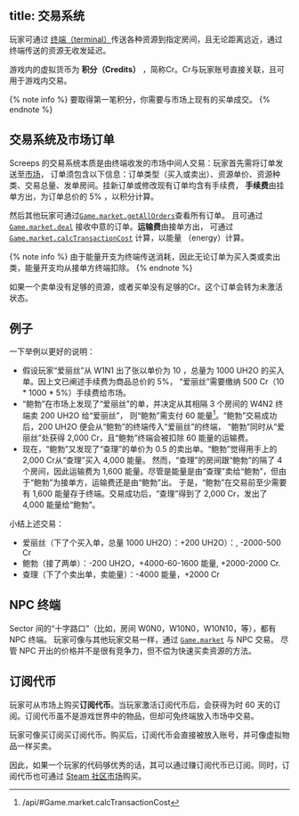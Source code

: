 title: 交易系统
---

玩家可通过 [终端（terminal）](/api/#StructureTerminal)传送各种资源到指定房间，且无论距离远近，通过终端传送的资源无收发延迟。

游戏内的虚拟货币为 **积分（Credits）** ，简称Cr。Cr与玩家账号直接关联，且可用于游戏内交易。

{% note info %}
要取得第一笔积分，你需要与市场上现有的买单成交。
{% endnote %}

## 交易系统及市场订单

Screeps 的交易系统本质是由终端收发的市场中间人交易：玩家首先需将订单发送至[市场](https://screeps.com/a/#!/market)，
订单须包含以下信息：订单类型（买入或卖出）、资源单价、资源种类、交易总量、发单房间。挂新订单或修改现有订单均含有手续费，
**手续费**由挂单方出，为订单总价的 5% ，以积分计算。

然后其他玩家可通过[`Game.market.getAllOrders`](/api/#Market.getAllOrders)查看所有订单。
且可通过 [`Game.market.deal`](/api/#Market.deal) 接收中意的订单。**运输费**由接单方出，
可通过 [`Game.market.calcTransactionCost`](/api/#Game.market.calcTransactionCost) 计算，以能量 （energy）计算。

{% note info %}
由于能量开支为终端传送消耗，因此无论订单为买入类或卖出类，能量开支均从接单方终端扣除。
{% endnote %}

如果一个卖单没有足够的资源，或者买单没有足够的Cr。这个订单会转为未激活状态。

## 例子

一下举例以更好的说明：

*   假设玩家“爱丽丝”从 W1N1 出了张以单价为 10 ，总量为 1000 UH2O 的买入单。因上文已阐述手续费为商品总价的 5%，
“爱丽丝”需要缴纳 500 Cr（10 * 1000 * 5%）手续费给市场。
*   “鲍勃”在市场上发现了“爱丽丝”的单，并决定从其相隔 3 个房间的 W4N2 终端卖 200 UH2O 给“爱丽丝”，
则“鲍勃”需支付 60 能量[^计算公式]。“鲍勃”交易成功后，200 UH2O 便会从“鲍勃”的终端传入“爱丽丝”的终端，
“鲍勃”同时从“爱丽丝”处获得 2,000 Cr，且“鲍勃”终端会被扣除 60 能量的运输费。
*   现在，“鲍勃”又发现了“查理”的单价为 0.5 的卖出单。“鲍勃”觉得用手上的 2,000 Cr从“查理”买入 4,000 能量。
然而，“查理”的房间跟“鲍勃”的隔了 4 个房间，因此运输费为 1,600 能量。尽管是能量是由“查理”卖给“鲍勃”，但由于“鲍勃”为接单方，运输费还是由“鲍勃”出。
于是，“鲍勃”在交易前至少需要有 1,600 能量存于终端。交易成功后，“查理”得到了 2,000 Cr，发出了 4,000 能量给“鲍勃”。

小结上述交易：

*   爱丽丝（下了个买入单，总量 1000 UH2O）：+200 UH2O）：, -2000-500 Cr
*   鲍勃（接了两单）：-200 UH2O，+4000-60-1600 能量, +2000-2000 Cr.
*   查理（下了个卖出单，卖能量）：-4000 能量，+2000 Cr

## NPC 终端

Sector 间的“十字路口”（比如，房间 W0N0，W10N0，W10N10，等），都有 NPC 终端。
玩家可像与其他玩家交易一样，通过 [`Game.market`](/api/#Game.market) 与 NPC 交易。
尽管 NPC 开出的价格并不是很有竞争力，但不偿为快速买卖资源的方法。

## 订阅代币

玩家可从市场上购买**订阅代币**。当玩家激活订阅代币后，会获得为时 60 天的订阅。订阅代币虽不是游戏世界中的物品，但却可免终端放入市场中交易。

玩家可像买订阅买订阅代币。购买后，订阅代币会直接被放入账号，并可像虚拟物品一样买卖。

因此，如果一个玩家的代码够优秀的话，其可以通过赚订阅代币已订阅。同时，订阅代币也可通过 [Steam 社区市场](http://steamcommunity.com/market/listings/464350/Subscription%20Token)购买。

[^计算公式]: /api/#Game.market.calcTransactionCost
